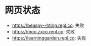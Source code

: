 # 网页状态
- https://beaspy--hting.repl.co: 失败
- https://moo.zxco.repl.co: 失败
- https://learninggarden.repl.co: 失败
